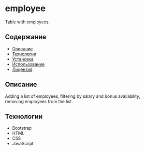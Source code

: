 # employee

Table with employees. 

## Содержание

- [Описание](#описание)
- [Технологии](#технологии)
- [Установка](#установка)
- [Использование](#использование)
- [Лицензия](#лицензия)

## Описание

Adding a list of employees, filtering by salary and bonus availability, removing employees from the list.

## Технологии

- Bootstrap
- HTML
- CSS
- JavaScript


